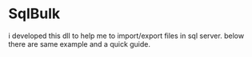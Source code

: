 # SqlBulk

i developed this dll to help me to import/export files in sql server.
below there are same example and a quick guide.


